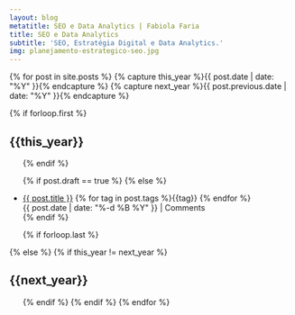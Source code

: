 ```yaml
---
layout: blog
metatitle: SEO e Data Analytics | Fabiola Faria
title: SEO e Data Analytics
subtitle: 'SEO, Estratégia Digital e Data Analytics.'
img: planejamento-estrategico-seo.jpg
---
```


{% for post in site.posts  %}
{% capture this_year %}{{ post.date | date: "%Y" }}{% endcapture %}
{% capture next_year %}{{ post.previous.date | date: "%Y" }}{% endcapture %}

{% if forloop.first %}
<h2 id="{{ this_year }}-ref">{{this_year}}</h2>
<ul>
{% endif %}

{% if post.draft == true %}
{% else %}
<li class="pv2">
<a href="{{ post.url }}">{{ post.title }}</a> <span class="ttu f6 red">{% for tag in post.tags %}{{tag}} {% endfor %}</span>
<br><span class="f6 ttu black-50 pv3">{{ post.date | date: "%-d %B %Y" }}</span> | <span class="black-50 f6 disqus-comment-count" data-disqus-url="http://tomcritchlow.com{{post.url}}">Comments</span></li>
{% endif %}

{% if forloop.last %}
</ul>
{% else %}
{% if this_year != next_year %}
</ul>
<h2 id="{{ next_year }}-ref">{{next_year}}</h2>
<ul>
{% endif %}
{% endif %}
{% endfor %}

<script id="dsq-count-scr" src="//tomcritchlow.disqus.com/count.js" async></script>
